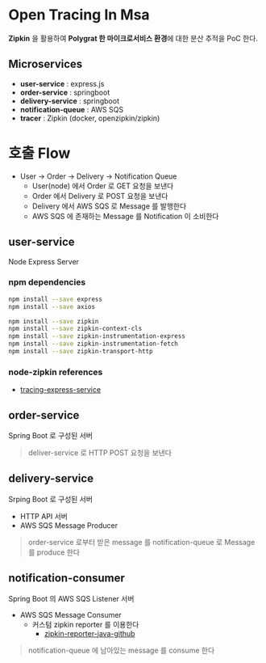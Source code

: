 # Open Tracing In Msa

**Zipkin** 을 활용하여 **Polygrat 한 마이크로서비스 환경**에 대한 분산 추적을 PoC 한다.

## Microservices

- **user-service** : express.js
- **order-service** : springboot
- **delivery-service** : springboot
- **notification-queue** : AWS SQS
- **tracer** : Zipkin (docker, openzipkin/zipkin)

# 호출 Flow

- User -> Order -> Delivery -> Notification Queue
  - User(node) 에서 Order 로 GET 요청을 보낸다
  - Order 에서 Delivery 로 POST 요청을 보낸다
  - Delivery 에서 AWS SQS 로 Message 를 발행한다
  - AWS SQS 에 존재하는 Message 를 Notification 이 소비한다

## user-service

Node Express Server

### npm dependencies

```bash
npm install --save express
npm install --save axios

npm install --save zipkin
npm install --save zipkin-context-cls
npm install --save zipkin-instrumentation-express
npm install --save zipkin-instrumentation-fetch
npm install --save zipkin-transport-http
```

### node-zipkin references

- [tracing-express-service](https://medium.com/trabe/tracing-express-services-with-zipkin-js-6e5c5680467e)

## order-service

Spring Boot 로 구성된 서버

> deliver-service 로 HTTP POST 요청을 보낸다

## delivery-service

Srping Boot 로 구성된 서버

- HTTP API 서버
- AWS SQS Message Producer

> order-service 로부터 받은 message 를 notification-queue 로 Message 를 produce 한다

## notification-consumer

Spring Boot 의 AWS SQS Listener 서버

- AWS SQS Message Consumer
  - 커스텀 zipkin reporter 를 이용한다
    - [zipkin-reporter-java-github](https://github.com/openzipkin/zipkin-reporter-java)

> notification-queue 에 남아있는 message 를 consume 한다
